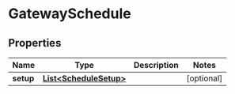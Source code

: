 

# GatewaySchedule


## Properties

| Name | Type | Description | Notes |
|------------ | ------------- | ------------- | -------------|
|**setup** | [**List&lt;ScheduleSetup&gt;**](ScheduleSetup.md) |  |  [optional] |



